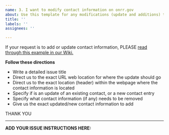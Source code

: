 ```yaml
---
name: 3. I want to modify contact information on onrr.gov
about: Use this template for any modifications (update and additions) to contacts lists on onrr.gov
title: ''
labels: ''
assignees: ''

---
```


If your request is to add or update contact information, PLEASE [read through this example in our Wiki.](https://github.com/ONRR/onrr.gov-site/wiki/Using-github#example---clear-request-to-update-contact-information)

**Follow these directions**

* Write a detailed issue title
* Direct us to the exact URL web location for where the update should go
* Direct us to the exact location (header) within the webpage where the contact information is located
* Specify if is an update of an existing contact, or a new contact entry
* Specify what contact information (if any) needs to be removed
* Give us the exact updated/new contact information to add

THANK YOU
______________________________________________________________________________________________________________________________________
**ADD YOUR ISSUE INSTRUCTIONS HERE:**
